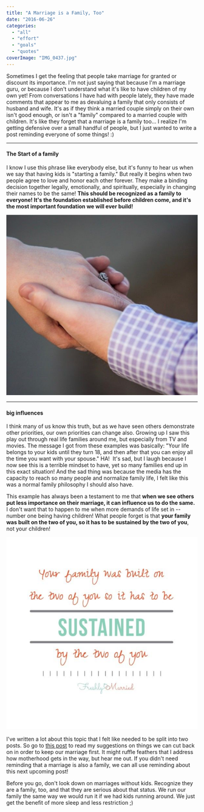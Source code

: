 ```yaml
---
title: "A Marriage is a Family, Too"
date: "2016-06-26"
categories: 
  - "all"
  - "effort"
  - "goals"
  - "quotes"
coverImage: "IMG_0437.jpg"
---
```


Sometimes I get the feeling that people take marriage for granted or discount its importance. I'm not just saying that because I'm a marriage guru, or because I don't understand what it's like to have children of my own yet! From conversations I have had with people lately, they have made comments that appear to me as devaluing a family that only consists of husband and wife. It's as if they think a married couple simply on their own isn't good enough, or isn't a "family" compared to a married couple with children. It's like they forget that a marriage is a family too... I realize I'm getting defensive over a small handful of people, but I just wanted to write a post reminding everyone of some things! :)

* * *

#### The Start of a family

I know I use this phrase like everybody else, but it's funny to hear us when we say that having kids is "starting a family." But really it begins when two people agree to love and honor each other forever. They make a binding decision together legally, emotionally, and spiritually, especially in changing their names to be the same! **This should be recognized as a family to everyone! It's the foundation established before children come, and it's the most important foundation we will ever build!**

![taking marriage for granted, marriage advice, marriage blog, utah blogger, marriage expert, marriage specialist, marriage foundation, foundation of marriage, foundation of the family, husband and wife, family of husband and wife, family of two, marriage family, marriage support, respecting marriage, ](images/IMG_0071-1.jpg)

* * *

#### big influences

I think many of us know this truth, but as we have seen others demonstrate other priorities, our own priorities can change also. Growing up I saw this play out through real life families around me, but especially from TV and movies. The message I got from these examples was basically: "Your life belongs to your kids until they turn 18, and then after that you can enjoy all the time you want with your spouse." HA!  It's sad, but I laugh because I now see this is a terrible mindset to have, yet so many families end up in this exact situation! And the sad thing was because the media has the capacity to reach so many people and normalize family life, I felt like this was a normal family philosophy I should also have.  

This example has always been a testament to me that **when we see others put less importance on their marriage, it can influence us to do the same.** I don't want that to happen to me when more demands of life set in -- number one being having children! What people forget is that **your family was built on the two of you, so it has to be sustained by the two of you**, not your children!

![taking marriage for granted, marriage advice, marriage blog, utah blogger, marriage expert, marriage specialist, marriage foundation, foundation of marriage, foundation of the family, husband and wife, family of husband and wife, family of two, marriage family, marriage support, respecting marriage, ](images/IMG_0562.jpg)

I've written a lot about this topic that I felt like needed to be split into two posts. So go to [this post](http://freshlymarried.com/invest-more-in-your-marriage-than-in-your-kids/) to read my suggestions on things we can cut back on in order to keep our marriage first. It might ruffle feathers that I address how motherhood gets in the way, but hear me out. If you didn't need reminding that a marriage is also a family, we can all use reminding about this next upcoming post!

Before you go, don't look down on marriages without kids. Recognize they are a family, too, and that they are serious about that status. We run our family the same way we would run it if we had kids running around. We just get the benefit of more sleep and less restriction ;)
